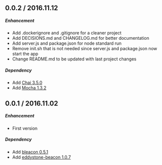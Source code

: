 ## 0.0.2 / 2016.11.12

##### Enhancement
 - Add .dockerignore and .gitignore for a cleaner project
 - Add DECISIONS.md and CHANGELOG.md for better documentation
 - Add server.js and package.json for node standard run
 - Remove init.sh that is not needed since server.js and package.json now start the app
 - Change README.md to be updated with last project changes

##### Dependency
- Add [Chai 3.5.0](https://github.com/chaijs/chai/releases)
- Add [Mocha 1.3.2](https://github.com/mochajs/mocha/blob/master/CHANGELOG.md)

## 0.0.1 / 2016.11.02

##### Enhancement
 - First version

##### Dependency
- Add [bleacon 0.5.1](https://github.com/sandeepmistry/node-bleacon)
- Add [eddystone-beacon 1.0.7](https://github.com/don/node-eddystone-beacon)
